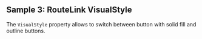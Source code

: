 ## Sample 3: RouteLink VisualStyle

The `VisualStyle` property allows to switch between button with solid fill and outline buttons.
